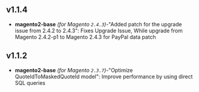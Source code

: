 
## v1.1.4

-  **magento2-base** _(for Magento `2.4.3`)_-"Added patch for the upgrade issue from 2.4.2 to 2.4.3": Fixes Upgrade Issue, While upgrade from Magento 2.4.2-p1 to Magento 2.4.3 for PayPal data patch

## v1.1.2

-  **magento2-base** _(for Magento `2.3.7`)_-"Optimize QuoteIdToMaskedQuoteId model": Improve performance by using direct SQL queries

